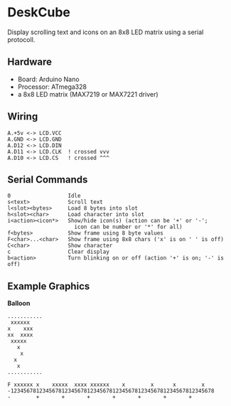 DeskCube
========

Display scrolling text and icons on an 8x8 LED matrix using a serial protocoll.

Hardware
--------

- Board: Arduino Nano
- Processor: ATmega328
- a 8x8 LED matrix (MAX7219 or MAX7221 driver)

Wiring
------

    A.+5v <-> LCD.VCC
    A.GND <-> LCD.GND
    A.D12 <-> LCD.DIN
    A.D11 <-> LCD.CLK  ! crossed vvv
    A.D10 <-> LCD.CS   ! crossed ^^^

Serial Commands
---------------

    0                  Idle
    s<text>            Scroll text
    l<slot><bytes>     Load 8 bytes into slot
    h<slot><char>      Load character into slot
    i<action><icon*>   Show/hide icon(s) (action can be '+' or '-';
                         icon can be number or '*' for all)
    f<bytes>           Show frame using 8 byte values
    F<char>...<char>   Show frame using 8x8 chars ('x' is on ' ' is off)
    C<char>            Show character
    c                  Clear display
    b<action>          Turn blinking on or off (action '+' is on; '-' is off)

Example Graphics
----------------

**Balloon**

    ...........
     xxxxxx
    x    xxx
    xx  xxxx
     xxxxx  
       x    
        x    
      x     
       x    
    ...........

    F xxxxxx x    xxxxx  xxxx xxxxxx    x        x      x        x   
    -1234567812345678123456781234567812345678123456781234567812345678
    -        +       +       +       +       +       +       +
